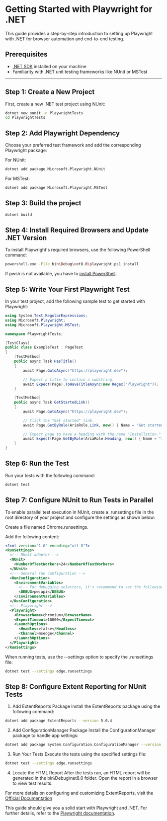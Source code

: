 # Getting Started with Playwright for .NET

This guide provides a step-by-step introduction to setting up Playwright with .NET for browser automation and end-to-end testing.

## Prerequisites

- [.NET SDK](https://dotnet.microsoft.com/download) installed on your machine
- Familiarity with .NET unit testing frameworks like NUnit or MSTest

---

## Step 1: Create a New Project

First, create a new .NET test project using NUnit:

```bash
dotnet new nunit -n PlaywrightTests
cd PlaywrightTests
```


## Step 2: Add Playwright Dependency
Choose your preferred test framework and add the corresponding Playwright package:

For NUnit:
```bash
dotnet add package Microsoft.Playwright.NUnit
```
For MSTest:
```bash
dotnet add package Microsoft.Playwright.MSTest
```

## Step 3: Build the project
```bash
dotnet build
```

## Step 4: Install Required Browsers and Update .NET Version
To install Playwright's required browsers, use the following PowerShell command:
```bash
powershell.exe -File bin\Debug\net8.0\playwright.ps1 install
```
If pwsh is not available, you have to [install PowerShell](https://docs.microsoft.com/powershell/scripting/install/installing-powershell).

## Step 5: Write Your First Playwright Test
In your test project, add the following sample test to get started with Playwright:
```csharp
using System.Text.RegularExpressions;
using Microsoft.Playwright;
using Microsoft.Playwright.MSTest;

namespace PlaywrightTests;

[TestClass]
public class ExampleTest : PageTest
{
    [TestMethod]
    public async Task HasTitle()
    {
        await Page.GotoAsync("https://playwright.dev");

        // Expect a title to contain a substring.
        await Expect(Page).ToHaveTitleAsync(new Regex("Playwright"));
    }

    [TestMethod]
    public async Task GetStartedLink()
    {
        await Page.GotoAsync("https://playwright.dev");

        // Click the "Get started" link.
        await Page.GetByRole(AriaRole.Link, new() { Name = "Get started" }).ClickAsync();

        // Expect page to have a heading with the name "Installation."
        await Expect(Page.GetByRole(AriaRole.Heading, new() { Name = "Installation" })).ToBeVisibleAsync();
    } 
}

```

## Step 6: Run the Test
Run your tests with the following command:

```bash
dotnet test
```

## Step 7: Configure NUnit to Run Tests in Parallel
To enable parallel test execution in NUnit, create a .runsettings file in the root directory of your project and configure the settings as shown below:

Create a file named Chrome.runsettings.

Add the following content:

```xml
<?xml version="1.0" encoding="utf-8"?>
<RunSettings>
  <!-- NUnit adapter -->  
  <NUnit>
    <NumberOfTestWorkers>24</NumberOfTestWorkers>
  </NUnit>
  <!-- General run configuration -->
  <RunConfiguration>
    <EnvironmentVariables>
      <!-- For debugging selectors, it's recommend to set the following environment variable -->
      <DEBUG>pw:api</DEBUG>
    </EnvironmentVariables>
  </RunConfiguration>
  <!-- Playwright -->  
  <Playwright>
    <BrowserName>chromium</BrowserName>
    <ExpectTimeout>10000</ExpectTimeout>
    <LaunchOptions>
      <Headless>false</Headless>
      <Channel>msedge</Channel>
    </LaunchOptions>
  </Playwright>
</RunSettings>
```
When running tests, use the --settings option to specify the .runsettings file:
```bash
dotnet test --settings edge.runsettings

```

## Step 8: Configure Extent Reporting for NUnit Tests
1. Add ExtentReports Package
Install the ExtentReports package using the following command:

```bash
dotnet add package ExtentReports --version 5.0.4

```

2. Add ConfigurationManager Package
Install the ConfigurationManager package to handle app settings:
```bash
dotnet add package System.Configuration.ConfigurationManager --version 9.0.0

```
3. Run Your Tests
Execute the tests using the specified settings file:
```bash
dotnet test --settings edge.runsettings

```
4. Locate the HTML Report
After the tests run, an HTML report will be generated in the bin\Debug\net8.0 folder. Open the report in a browser to view test results.

For more details on configuring and customizing ExtentReports, visit the [Official Documentation](https://extentreports.com/docs/versions/4/net/index.html)

This guide should give you a solid start with Playwright and .NET. For further details, refer to the [Playwright documentation](https://playwright.dev/dotnet/docs/writing-tests).


